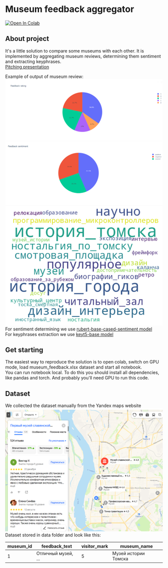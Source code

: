 # Museum feedback aggregator

<div>
    <a href="https://colab.research.google.com/drive/1bTzcYtYd8e_MKMB0qU6J2f7tPGWFSjdO#scrollTo=ZVR4VY_nI81w"><img src="https://colab.research.google.com/assets/colab-badge.svg" alt="Open In Colab"></a>
</div>

## About project
It's a little solution to compare some museums with each other. It is implemented by aggregating museum reviews, determining them sentiment and extracting keyphrases.  
[Pitching presentation](https://docs.google.com/presentation/d/1OKsV8XCdAYj2QRS6BV3_5bGBb55pnsHL/edit#slide=id.p1)  

Example of output of museum review:
![](/src/rating.png)
![](/src/sentiment.png)
![](/src/wordcloud.png)
For sentiment determining we use [rubert-base-cased-sentiment model](https://huggingface.co/blanchefort/rubert-base-cased-sentiment)   
For keyphrases extraction we use [keyt5-base model](https://huggingface.co/0x7194633/keyt5-base) 

## Get starting
The easiest way to reproduce the solution is to open colab, switch on GPU mode, load museum_feedback.xlsx dataset and start all notebook.  
You can run notebook local. To do this you should install all dependencies, like pandas and torch. And probably you'll need GPU to run this code.  

## Dataset
We collected the dataset manually from the Yandex maps website  
![](/src/data_resource.png)
Dataset stored in data folder and look like this:

| museum_id | feedback_text       | visitor_mark  | museum_name |
|-----------|---------------------| ------------- | ------------- |
| 1         | Отличный музей, ... |      5     |     Музей истории Томска      |
